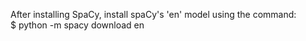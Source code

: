 After installing SpaCy, install spaCy's 'en' model using the command:\
 $ python -m spacy download en
